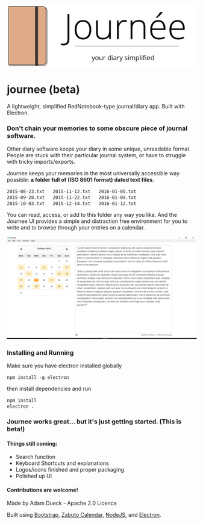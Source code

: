 ![Journee Logo](journeelogo.png)

# journee (beta)

A lightweight, simplified RedNotebook-type journal/diary app. Built with Electron.

### Don't chain your memories to some obscure piece of journal software.

Other diary software keeps your diary in some unique, unreadable format. People are stuck with their particular journal system, or have to struggle with tricky imports/exports.

Journee keeps your memories in the most universally accessible way possible: **a folder full of (ISO 8601 format) dated text files.**

```
2015-08-23.txt   2015-11-12.txt   2016-01-05.txt
2015-09-28.txt   2015-11-22.txt   2016-01-09.txt
2015-10-03.txt   2015-12-14.txt   2016-01-12.txt
```

You can read, access, or add to this folder any way you like. And the Journee UI provides a simple and distraction free environment for you to write and to browse through your entries on a calendar.

![Screenshot](journee-screenshot.png)

### Installing and Running

Make sure you have electron installed globally
```
npm install -g electron
```

then install dependencies and run

```
npm install
electron .
```

### Journee works great... but it's just getting started. (This is beta!)

#### Things still coming:

- Search function
- Keyboard Shortcuts and explanations
- Logos/icons finished and proper packaging 
- Polished up UI

#### Contributions are welcome!

Made by Adam Dueck - Apache 2.0 Licence

Built using [Bootstrap](https://getbootstrap.com), [Zabuto Calendar](https://github.com/zabuto/calendar), [NodeJS](https://nodejs.org), and [Electron](electron.atom.io).
